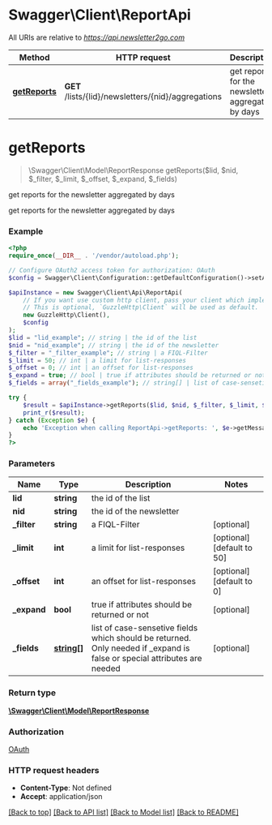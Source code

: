 # Swagger\Client\ReportApi

All URIs are relative to *https://api.newsletter2go.com*

Method | HTTP request | Description
------------- | ------------- | -------------
[**getReports**](ReportApi.md#getReports) | **GET** /lists/{lid}/newsletters/{nid}/aggregations | get reports for the newsletter aggregated by days


# **getReports**
> \Swagger\Client\Model\ReportResponse getReports($lid, $nid, $_filter, $_limit, $_offset, $_expand, $_fields)

get reports for the newsletter aggregated by days

get reports for the newsletter aggregated by days

### Example
```php
<?php
require_once(__DIR__ . '/vendor/autoload.php');

// Configure OAuth2 access token for authorization: OAuth
$config = Swagger\Client\Configuration::getDefaultConfiguration()->setAccessToken('YOUR_ACCESS_TOKEN');

$apiInstance = new Swagger\Client\Api\ReportApi(
    // If you want use custom http client, pass your client which implements `GuzzleHttp\ClientInterface`.
    // This is optional, `GuzzleHttp\Client` will be used as default.
    new GuzzleHttp\Client(),
    $config
);
$lid = "lid_example"; // string | the id of the list
$nid = "nid_example"; // string | the id of the newsletter
$_filter = "_filter_example"; // string | a FIQL-Filter
$_limit = 50; // int | a limit for list-responses
$_offset = 0; // int | an offset for list-responses
$_expand = true; // bool | true if attributes should be returned or not
$_fields = array("_fields_example"); // string[] | list of case-sensetive fields which should be returned.    Only needed if _expand is false or special attributes are needed

try {
    $result = $apiInstance->getReports($lid, $nid, $_filter, $_limit, $_offset, $_expand, $_fields);
    print_r($result);
} catch (Exception $e) {
    echo 'Exception when calling ReportApi->getReports: ', $e->getMessage(), PHP_EOL;
}
?>
```

### Parameters

Name | Type | Description  | Notes
------------- | ------------- | ------------- | -------------
 **lid** | **string**| the id of the list |
 **nid** | **string**| the id of the newsletter |
 **_filter** | **string**| a FIQL-Filter | [optional]
 **_limit** | **int**| a limit for list-responses | [optional] [default to 50]
 **_offset** | **int**| an offset for list-responses | [optional] [default to 0]
 **_expand** | **bool**| true if attributes should be returned or not | [optional]
 **_fields** | [**string[]**](../Model/string.md)| list of case-sensetive fields which should be returned.    Only needed if _expand is false or special attributes are needed | [optional]

### Return type

[**\Swagger\Client\Model\ReportResponse**](../Model/ReportResponse.md)

### Authorization

[OAuth](../../README.md#OAuth)

### HTTP request headers

 - **Content-Type**: Not defined
 - **Accept**: application/json

[[Back to top]](#) [[Back to API list]](../../README.md#documentation-for-api-endpoints) [[Back to Model list]](../../README.md#documentation-for-models) [[Back to README]](../../README.md)

